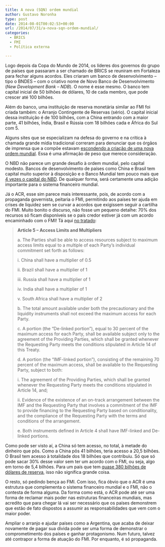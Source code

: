 ```yaml
---
title: A nova (SQN) ordem mundial
author: Gustavo Noronha
type: post
date: 2014-08-01T00:02:53+00:00
url: /2014/07/31/a-nova-sqn-ordem-mundial/
categories:
  - BRICS
  - FMI
  - Política externa

---
```

Logo depois da Copa do Mundo de 2014, os líderes dos governos do grupo de países que passaram a ser chamado de BRICS se reuniram em Fortaleza para fechar alguns acordos. Eles criaram um banco de desenvolvimento &#8211; tipo o BNDES &#8211; com o criativo nome de Novo Banco de Desenvolvimento (_New Development Bank &#8211; NDB_). O nome é esse mesmo. O banco tem capital inicial de 50 bilhões de dólares, 10 de cada membro, que pode crescer até 100 bilhões.

Além do banco, uma instituição de reserva monetária similar ao FMI foi criada também: o Arranjo Contingente de Reservas (sério). O capital inicial dessa instituição é de 100 bilhões, com a China entrando com a maior parte, 41 bilhões, Índia, Brasil e Rússia com 18 bilhões cada e África do Sul com 5.

Alguns sites que se especializam na defesa do governo e na crítica à chamada grande mídia tradicional correram para denunciar que os órgãos de imprensa que a compõe estavam [escondendo a criação de uma nova ordem mundial][1]. Essa é uma afirmação de peso que merece consideração.

O NBD não parece um grande desafio à ordem mundial, pelo capital modesto. Bancos de desenvolvimento de países como China e Brasil tem capital muito superior à disposição e o Banco Mundial tem pouco mais que [4 vezes o capital do NBD][2]. De qualquer forma, será certamente uma adição importante para o sistema financeiro mundial.

Já o ACR, esse sim parece mais interessante, pois, de acordo com a propaganda governista, peitaria o FMI, permitindo aos países ter ajuda em crises de liquidez sem se curvar a acordos que exigissem seguir a cartilha do FMI. Muito bonito o discurso, não fosse um pequeno detalhe: 70% dos recursos só ficam disponíveis se o país credor estiver já com um acordo encaminhado com o FMI! Tá aqui [no tratado][3]:

> **Article 5 &#8211; Access Limits and Multipliers**
> 
> a. The Parties shall be able to access resources subject to maximum access limits equal to a multiple of each Party’s individual commitment set forth as follows:
> 
> i. China shall have a multiplier of 0.5
> 
> ii. Brazil shall have a multiplier of 1
> 
> iii. Russia shall have a multiplier of 1
> 
> iv. India shall have a multiplier of 1
> 
> v. South Africa shall have a multiplier of 2
> 
> b. The total amount available under both the precautionary and the liquidity instruments shall not exceed the maximum access for each Party.
> 
> c. A portion (the “De-linked portion”), equal to 30 percent of the maximum access for each Party, shall be available subject only to the agreement of the Providing Parties, which shall be granted whenever the Requesting Party meets the conditions stipulated in Article 14 of this Treaty.
> 
> d. A portion (the “IMF-linked portion”), consisting of the remaining 70 percent of the maximum access, shall be available to the Requesting Party, subject to both:
> 
> i. The agreement of the Providing Parties, which shall be granted whenever the Requesting Party meets the conditions stipulated in Article 14, and;
> 
> ii. Evidence of the existence of an on-track arrangement between the IMF and the Requesting Party that involves a commitment of the IMF to provide financing to the Requesting Party based on conditionality, and the compliance of the Requesting Party with the terms and conditions of the arrangement.
> 
> e. Both instruments defined in Article 4 shall have IMF-linked and De-linked portions.

Como pode ser visto aí, a China só tem acesso, no total, à metade do dinheiro que pôs. Como a China pôs 41 bilhões, teria acesso a 20,5 bilhões. O Brasil tem acesso à totalidade dos 18 bilhões que contribuiu. Só que só pode sacar 30% desse valor sem ter um acordo com o FMI, ou seja, algo em torno de 5,4 bilhões. Para um país que tem [quase 380 bilhões de dólares de reserva][4], isso não significa grande coisa.

O resto, só pedindo bença ao FMI. Com isso, fica óbvio que o ACR é uma estrutura que complementa o sistema financeiro mundial e o FMI, não o contesta de forma alguma. Da forma como está, o ACR pode até ser uma forma de reclamar mais poder nas estruturas financeiras mundiais, mas acredito que para chegar lá vai ser necessário que os países demonstrem que estão de fato dispostos a assumir as responsabilidades que vem com o maior poder.

Ampliar o arranjo e ajudar países como a Argentina, que acaba de deixar novamente de pagar sua dívida pode ser uma forma de demonstrar o comprometimento dos países e ganhar protagonismo. Num futuro, talvez até contrapor a forma de atuação do FMI. Por enquanto, é só propaganda.

 [1]: http://www.pragmatismopolitico.com.br/2014/07/midia-brasileira-esconde-nascimento-de-nova-ordem-mundial.html
 [2]: http://treasury.worldbank.org/cmd/pdf/WorldBankFacts.pdf
 [3]: http://www.pbc.gov.cn/publish/english/955/2014/20140717154639176510565/20140717154639176510565_.html
 [4]: https://www.bcb.gov.br/?RP20140730